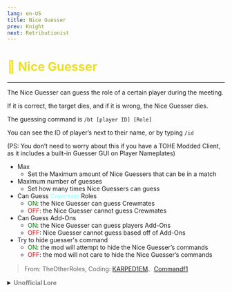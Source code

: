 ```yaml
---
lang: en-US
title: Nice Guesser
prev: Knight
next: Retributionist
---
```


# <font color="#eede26">👑 <b>Nice Guesser</b></font> <Badge text="Killing" type="tip" vertical="middle"/>
---

The Nice Guesser can guess the role of a certain player during the meeting. 

If it is correct, the target dies, and if it is wrong, the Nice Guesser dies. 

The guessing command is `/bt [player ID] [Role]`

You can see the ID of player’s next to their name, or by typing `/id`

(PS: You don’t need to worry about this if you have a TOHE Modded Client, as it includes a built-in Guesser GUI on Player Nameplates)
* Max
  * Set the Maximum amount of Nice Guessers that can be in a match
* Maximum number of guesses
  * Set how many times Nice Guessers can guess
* Can Guess <font color=#8cffff>Crewmate</font> Roles
  * <font color=green>ON</font>: the Nice Guesser can guess Crewmates
  * <font color=red>OFF</font>: the Nice Guesser cannot guess Crewmates
* Can Guess Add-Ons
  * <font color=green>ON</font>: the Nice Guesser can guess players Add-Ons
  * <font color=red>OFF</font>: Nice Guesser cannot guess based off of Add-Ons
* Try to hide guesser's command
  * <font color=green>ON</font>: the mod will attempt to hide the Nice Guesser’s commands
  * <font color=red>OFF</font>: the mod will not care to hide the Nice Guesser’s commands

> From: TheOtherRoles, Coding: [KARPED1EM](https://github.com/KARPED1EM)、[Commandf1](https://github.com/commandf1)

<details>
<summary><b><font color=gray>Unofficial Lore</font></b></summary>

Placeholder: This role is a ROLE OH EM GOSH
> Submitted by: Member
</details>